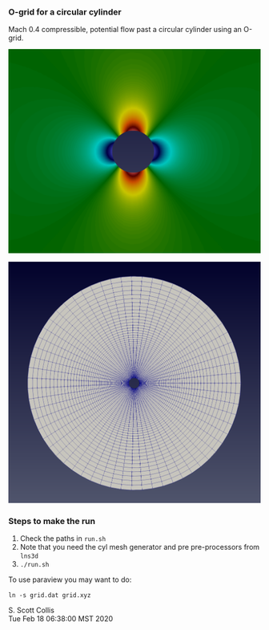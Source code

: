 ### O-grid for a circular cylinder

Mach 0.4 compressible, potential flow past a circular cylinder using an O-grid.

![Streamwise velocity](https://github.com/sscollis/npot/blob/master/test/ogrid/ogrid.png)

![Mesh](https://github.com/sscollis/npot/blob/master/test/ogrid/mesh.png)

### Steps to make the run

1. Check the paths in `run.sh`
2. Note that you need the cyl mesh generator and
   pre pre-processors from `lns3d`
3. `./run.sh`

To use paraview you may want to do:

    ln -s grid.dat grid.xyz

S. Scott Collis\
Tue Feb 18 06:38:00 MST 2020
